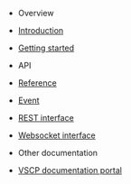 * Overview
 * [Introduction](README.md)
 * [Getting started](basics.md)

* API
 * [Reference](api.md#vscp)
 * [Event](api.md#vscpevents)
 * [REST interface](api.md#vscp_dot_rest)
 * [Websocket interface](api.md#vscp_dot_ws)

* Other documentation
 * [VSCP documentation portal](http://docs.vscp.org)

 